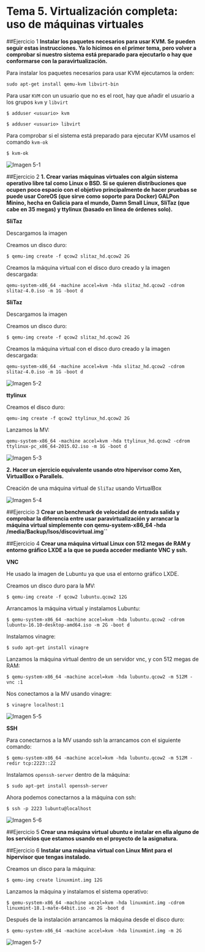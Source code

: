 # Tema 5. Virtualización completa: uso de máquinas virtuales

##Ejercicio 1
**Instalar los paquetes necesarios para usar KVM. Se pueden seguir estas instrucciones. Ya lo hicimos en el primer tema, pero volver a comprobar si nuestro sistema está preparado para ejecutarlo o hay que conformarse con la paravirtualización.**

Para instalar los paquetes necesarios para usar KVM ejecutamos la orden:

``sudo apt-get install qemu-kvm libvirt-bin``

Para usar ``KVM`` con un usuario que no es el root, hay que añadir el usuario a los grupos ``kvm`` y ``libvirt``

``$ adduser <usuario> kvm``

``$ adduser <usuario> libvirt``

Para comprobar si el sistema está preparado para ejecutar KVM usamos el comando ``kvm-ok``

``$ kvm-ok``

![Imagen 5-1](http://i1210.photobucket.com/albums/cc420/mj4ever001/tema5-1.png)

##Ejercicio 2
**1. Crear varias máquinas virtuales con algún sistema operativo libre tal como Linux o BSD. Si se quieren distribuciones que ocupen poco espacio con el objetivo principalmente de hacer pruebas se puede usar CoreOS (que sirve como soporte para Docker) GALPon Minino, hecha en Galicia para el mundo, Damn Small Linux, SliTaz (que cabe en 35 megas) y ttylinux (basado en línea de órdenes solo).**

**SliTaz**

Descargamos la imagen

Creamos un disco duro:

``$ qemu-img create -f qcow2 slitaz_hd.qcow2 2G`` 

Creamos la máquina virtual con el disco duro creado y la imagen descargada:

``qemu-system-x86_64 -machine accel=kvm -hda slitaz_hd.qcow2 -cdrom slitaz-4.0.iso -m 1G -boot d``

**SliTaz**

Descargamos la imagen

Creamos un disco duro:

``$ qemu-img create -f qcow2 slitaz_hd.qcow2 2G`` 

Creamos la máquina virtual con el disco duro creado y la imagen descargada:

``qemu-system-x86_64 -machine accel=kvm -hda slitaz_hd.qcow2 -cdrom slitaz-4.0.iso -m 1G -boot d``

![Imagen 5-2](http://i1210.photobucket.com/albums/cc420/mj4ever001/tema5-2.png)

**ttylinux**

Creamos el disco duro:

``qemu-img create -f qcow2 ttylinux_hd.qcow2 2G``

Lanzamos la MV:

``qemu-system-x86_64 -machine accel=kvm -hda ttylinux_hd.qcow2 -cdrom ttylinux-pc_x86_64-2015.02.iso -m 1G -boot d``


![Imagen 5-3](http://i1210.photobucket.com/albums/cc420/mj4ever001/tema5-3.png)

**2. Hacer un ejercicio equivalente usando otro hipervisor como Xen, VirtualBox o Parallels.**

Creación de una máquina virtual de ``SliTaz`` usando VirtualBox

![Imagen 5-4](http://i1210.photobucket.com/albums/cc420/mj4ever001/tema5-4.gif)


##Ejercicio 3
**Crear un benchmark de velocidad de entrada salida y comprobar la diferencia entre usar paravirtualización y arrancar la máquina virtual simplemente con qemu-system-x86_64 -hda /media/Backup/Isos/discovirtual.img``**




##Ejercicio 4
**Crear una máquina virtual Linux con 512 megas de RAM y entorno gráfico LXDE a la que se pueda acceder mediante VNC y ssh.**

**VNC**

He usado la imagen de Lubuntu ya que usa el entorno gráfico LXDE.

Creamos un disco duro para la MV:

``$ qemu-img create -f qcow2 lubuntu.qcow2 12G``

Arrancamos la máquina virtual y instalamos Lubuntu:

``$ qemu-system-x86_64 -machine accel=kvm -hda lubuntu.qcow2 -cdrom lubuntu-16.10-desktop-amd64.iso -m 2G -boot d``

Instalamos vinagre:

``$ sudo apt-get install vinagre``

Lanzamos la máquina virtual dentro de un servidor vnc, y con 512 megas de RAM:

``$ qemu-system-x86_64 -machine accel=kvm -hda lubuntu.qcow2 -m 512M -vnc :1``

Nos conectamos a la MV usando vinagre:

``$ vinagre localhost:1``

![Imagen 5-5](http://i1210.photobucket.com/albums/cc420/mj4ever001/tema5-5.png)

**SSH**

Para conectarnos a la MV usando ssh la arrancamos con el siguiente comando:

``$ qemu-system-x86_64 -machine accel=kvm -hda lubuntu.qcow2 -m 512M -redir tcp:2223::22``

Instalamos `openssh-server` dentro de la máquina:

``$ sudo apt-get install openssh-server``

Ahora podemos conectarnos a la máquina con ssh:

``$ ssh -p 2223 lubuntu@localhost``

![Imagen 5-6](http://i1210.photobucket.com/albums/cc420/mj4ever001/tema5-6.png)

##Ejercicio 5
**Crear una máquina virtual ubuntu e instalar en ella alguno de los servicios que estamos usando en el proyecto de la asignatura.**



##Ejercicio 6
**Instalar una máquina virtual con Linux Mint para el hipervisor que tengas instalado.**

Creamos un disco para la máquina:

``$ qemu-img create linuxmint.img 12G``

Lanzamos la máquina y instalamos el sistema operativo:

``$ qemu-system-x86_64 -machine accel=kvm -hda linuxmint.img -cdrom linuxmint-18.1-mate-64bit.iso -m 2G -boot d``

Después de la instalación arrancamos la máquina desde el disco duro:

``$ qemu-system-x86_64 -machine accel=kvm -hda linuxmint.img -m 2G``
 
![Imagen 5-7](http://i1210.photobucket.com/albums/cc420/mj4ever001/tema5-72.png)


